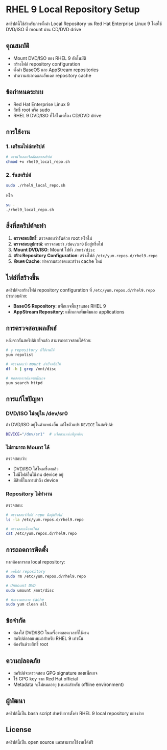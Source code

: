 # RHEL 9 Local Repository Setup

สคริปต์นี้ใช้สำหรับการตั้งค่า Local Repository บน Red Hat Enterprise Linux 9 โดยใช้ DVD/ISO ที่ mount ผ่าน CD/DVD drive

## คุณสมบัติ

- Mount DVD/ISO ของ RHEL 9 อัตโนมัติ
- สร้างไฟล์ repository configuration
- ตั้งค่า BaseOS และ AppStream repositories
- ทำความสะอาดและอัพเดต repository cache

## ข้อกำหนดระบบ

- Red Hat Enterprise Linux 9
- สิทธิ์ root หรือ sudo
- RHEL 9 DVD/ISO ที่ใส่ในเครื่อง CD/DVD drive

## การใช้งาน

### 1. เตรียมไฟล์สคริปต์

```bash
# ดาวน์โหลดหรือคัดลอกสคริปต์
chmod +x rhel9_local_repo.sh
```

### 2. รันสคริปต์

```bash
sudo ./rhel9_local_repo.sh
```

หรือ

```bash
su -
./rhel9_local_repo.sh
```

## สิ่งที่สคริปต์จะทำ

1. **ตรวจสอบสิทธิ์**: ตรวจสอบว่ารันด้วย root หรือไม่
2. **ตรวจสอบอุปกรณ์**: ตรวจสอบว่า `/dev/sr0` มีอยู่หรือไม่
3. **Mount DVD/ISO**: Mount ไปยัง `/mnt/disc`
4. **สร้าง Repository Configuration**: สร้างไฟล์ `/etc/yum.repos.d/rhel9.repo`
5. **อัพเดต Cache**: ทำความสะอาดและสร้าง cache ใหม่

## ไฟล์ที่สร้างขึ้น

สคริปต์จะสร้างไฟล์ repository configuration ที่ `/etc/yum.repos.d/rhel9.repo` ประกอบด้วย:

- **BaseOS Repository**: แพ็กเกจพื้นฐานของ RHEL 9
- **AppStream Repository**: แพ็กเกจเพิ่มเติมและ applications

## การตรวจสอบผลลัพธ์

หลังจากรันสคริปต์เสร็จแล้ว สามารถตรวจสอบได้ด้วย:

```bash
# ดู repository ที่ใช้งานได้
yum repolist

# ตรวจสอบว่า mount สำเร็จหรือไม่
df -h | grep /mnt/disc

# ทดสอบการค้นหาแพ็กเกจ
yum search httpd
```

## การแก้ไขปัญหา

### DVD/ISO ไม่อยู่ใน /dev/sr0

ถ้า DVD/ISO อยู่ในตำแหน่งอื่น แก้ไขตัวแปร `DEVICE` ในสคริปต์:

```bash
DEVICE="/dev/sr1"  # หรือตำแหน่งที่ถูกต้อง
```

### ไม่สามารถ Mount ได้

ตรวจสอบว่า:
- DVD/ISO ใส่ในเครื่องแล้ว
- ไม่มีไฟล์อื่นใช้งาน device อยู่
- มีสิทธิ์ในการเข้าถึง device

### Repository ไม่ทำงาน

ตรวจสอบ:
```bash
# ตรวจสอบว่าไฟล์ repo มีอยู่หรือไม่
ls -la /etc/yum.repos.d/rhel9.repo

# ตรวจสอบเนื้อหาไฟล์
cat /etc/yum.repos.d/rhel9.repo
```

## การถอดการติดตั้ง

หากต้องการลบ local repository:

```bash
# ลบไฟล์ repository
sudo rm /etc/yum.repos.d/rhel9.repo

# Unmount DVD
sudo umount /mnt/disc

# ทำความสะอาด cache
sudo yum clean all
```

## ข้อจำกัด

- ต้องใส่ DVD/ISO ในเครื่องตลอดเวลาที่ใช้งาน
- สคริปต์ออกแบบมาสำหรับ RHEL 9 เท่านั้น
- ต้องรันด้วยสิทธิ์ root

## ความปลอดภัย

- สคริปต์จะตรวจสอบ GPG signature ของแพ็กเกจ
- ใช้ GPG key จาก Red Hat official
- Metadata จะไม่หมดอายุ (เหมาะสำหรับ offline environment)

## ผู้พัฒนา

สคริปต์นี้เป็น bash script สำหรับการตั้งค่า RHEL 9 local repository อย่างง่าย

## License

สคริปต์นี้เป็น open source และสามารถใช้งานได้ฟรี
